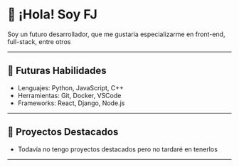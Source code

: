 # 👋 ¡Hola! Soy FJ
Soy un futuro desarrollador, que me gustaría especializarme en front-end, full-stack, entre otros

---

## 🚀 Futuras Habilidades
- Lenguajes: Python, JavaScript, C++
- Herramientas: Git, Docker, VSCode
- Frameworks: React, Django, Node.js

---

## 🌱 Proyectos Destacados
- Todavía no tengo proyectos destacados pero no tardaré en tenerlos
---


